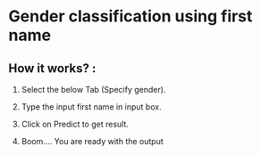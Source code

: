 # Gender classification using first name
## How it works? :
1. Select the below Tab (Specify gender).

2. Type the input first name in input box.

3. Click on Predict to get result.

4. Boom.... You are ready with the output



